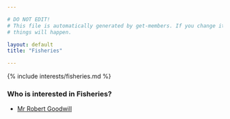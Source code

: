 ```yaml
---

# DO NOT EDIT!
# This file is automatically generated by get-members. If you change it, bad
# things will happen.

layout: default
title: "Fisheries"

---
```


{% include interests/fisheries.md %}

### Who is interested in Fisheries?


* [Mr Robert Goodwill](/members/mr-robert-goodwill.html)
